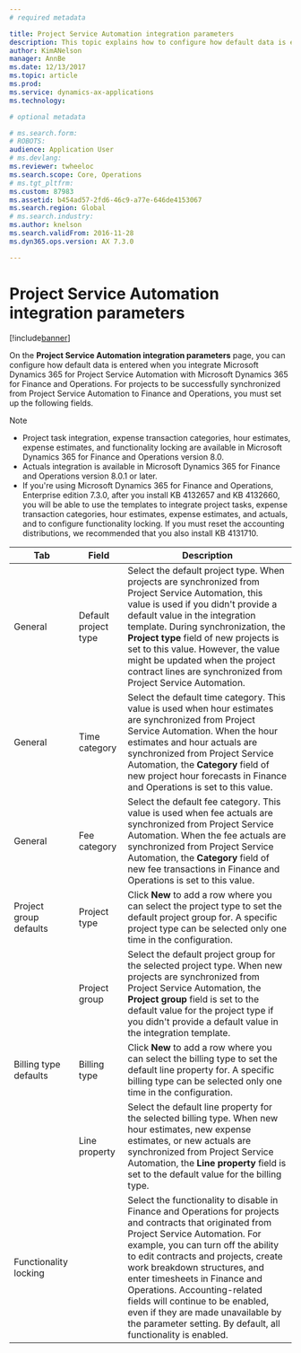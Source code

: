 ```yaml
---
# required metadata

title: Project Service Automation integration parameters
description: This topic explains how to configure how default data is entered when you integrate Microsoft Dynamics 365 for Project Service Automation with Microsoft Dynamics 365 for Finance and Operations.
author: KimANelson
manager: AnnBe
ms.date: 12/13/2017
ms.topic: article
ms.prod: 
ms.service: dynamics-ax-applications
ms.technology: 

# optional metadata

# ms.search.form: 
# ROBOTS: 
audience: Application User
# ms.devlang: 
ms.reviewer: twheeloc
ms.search.scope: Core, Operations
# ms.tgt_pltfrm: 
ms.custom: 87983
ms.assetid: b454ad57-2fd6-46c9-a77e-646de4153067
ms.search.region: Global
# ms.search.industry: 
ms.author: knelson
ms.search.validFrom: 2016-11-28
ms.dyn365.ops.version: AX 7.3.0

---
```


# Project Service Automation integration parameters

[!include[banner](../includes/banner.md)]

On the **Project Service Automation integration parameters** page, you can configure how default data is entered when you integrate Microsoft Dynamics 365 for Project Service Automation with Microsoft Dynamics 365 for Finance and Operations. For projects to be successfully synchronized from Project Service Automation to Finance and Operations, you must set up the following fields.

> [!NOTE]
> - Project task integration, expense transaction categories, hour estimates, expense estimates, and functionality locking are available in Microsoft Dynamics 365 for Finance and Operations version 8.0.
> - Actuals integration is available in Microsoft Dynamics 365 for Finance and Operations version 8.0.1 or later.
> - If you're using Microsoft Dynamics 365 for Finance and Operations, Enterprise edition 7.3.0, after you install KB 4132657 and KB 4132660, you will be able to use the templates to integrate project tasks, expense transaction categories, hour estimates, expense estimates, and actuals, and to configure functionality locking. If you must reset the accounting distributions, we recommended that you also install KB 4131710.

| Tab                    | Field                | Description |
|------------------------|----------------------|-------------|
| General                | Default project type | Select the default project type. When projects are synchronized from Project Service Automation, this value is used if you didn't provide a default value in the integration template. During synchronization, the **Project type** field of new projects is set to this value. However, the value might be updated when the project contract lines are synchronized from Project Service Automation. |
| General                | Time category        | Select the default time category. This value is used when hour estimates are synchronized from Project Service Automation. When the hour estimates and hour actuals are synchronized from Project Service Automation, the **Category** field of new project hour forecasts in Finance and Operations is set to this value. |
| General                | Fee category         | Select the default fee category. This value is used when fee actuals are synchronized from Project Service Automation. When the fee actuals are synchronized from Project Service Automation, the **Category** field of new fee transactions in Finance and Operations is set to this value. |
| Project group defaults | Project type         | Click **New** to add a row where you can select the project type to set the default project group for. A specific project type can be selected only one time in the configuration. |
|                        | Project group        | Select the default project group for the selected project type. When new projects are synchronized from Project Service Automation, the **Project group** field is set to the default value for the project type if you didn't provide a default value in the integration template. |
| Billing type defaults  | Billing type         | Click **New** to add a row where you can select the billing type to set the default line property for. A specific billing type can be selected only one time in the configuration. |
|                        | Line property        | Select the default line property for the selected billing type. When new hour estimates, new expense estimates, or new actuals are synchronized from Project Service Automation, the **Line property** field is set to the default value for the billing type. |
| Functionality locking  |                      | Select the functionality to disable in Finance and Operations for projects and contracts that originated from Project Service Automation. For example, you can turn off the ability to edit contracts and projects, create work breakdown structures, and enter timesheets in Finance and Operations. Accounting-related fields will continue to be enabled, even if they are made unavailable by the parameter setting. By default, all functionality is enabled. |
